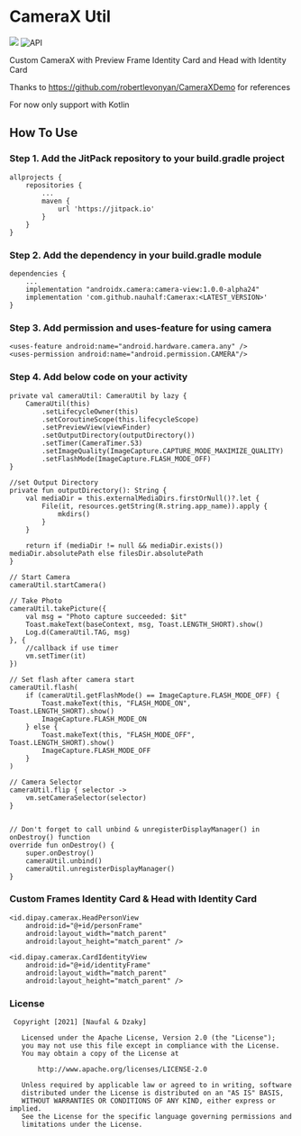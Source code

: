 # CameraX Util
[![](https://jitpack.io/v/nauhalf/CameraX.svg)](https://jitpack.io/#nauhalf/CameraX)
![API](https://img.shields.io/badge/API-21%2B-brightgreen.svg?style=flat)
  
  Custom CameraX with Preview Frame Identity Card and Head with Identity Card

Thanks to https://github.com/robertlevonyan/CameraXDemo for references

For now only support with Kotlin
## How To Use

### Step 1. Add the JitPack repository to your build.gradle project

```
allprojects {
    repositories {
        ...
        maven { 
            url 'https://jitpack.io'
        }
    }
}
```

### Step 2. Add the dependency in your build.gradle module

```
dependencies {
    ...
    implementation "androidx.camera:camera-view:1.0.0-alpha24"
    implementation 'com.github.nauhalf:Camerax:<LATEST_VERSION>'
}
```

### Step 3. Add permission and uses-feature for using camera

```
<uses-feature android:name="android.hardware.camera.any" />
<uses-permission android:name="android.permission.CAMERA"/>
```

### Step 4. Add below code on your activity

```
private val cameraUtil: CameraUtil by lazy {
    CameraUtil(this)
        .setLifecycleOwner(this)
        .setCoroutineScope(this.lifecycleScope)
        .setPreviewView(viewFinder)
        .setOutputDirectory(outputDirectory())
        .setTimer(CameraTimer.S3)
        .setImageQuality(ImageCapture.CAPTURE_MODE_MAXIMIZE_QUALITY)
        .setFlashMode(ImageCapture.FLASH_MODE_OFF)
}

//set Output Directory
private fun outputDirectory(): String {
    val mediaDir = this.externalMediaDirs.firstOrNull()?.let {
        File(it, resources.getString(R.string.app_name)).apply {
            mkdirs()
        }
    }

    return if (mediaDir != null && mediaDir.exists()) mediaDir.absolutePath else filesDir.absolutePath
}

// Start Camera
cameraUtil.startCamera()

// Take Photo
cameraUtil.takePicture({
    val msg = "Photo capture succeeded: $it"
    Toast.makeText(baseContext, msg, Toast.LENGTH_SHORT).show()
    Log.d(CameraUtil.TAG, msg)
}, {
    //callback if use timer
    vm.setTimer(it)
})

// Set flash after camera start
cameraUtil.flash(
    if (cameraUtil.getFlashMode() == ImageCapture.FLASH_MODE_OFF) {
        Toast.makeText(this, "FLASH_MODE_ON", Toast.LENGTH_SHORT).show()
        ImageCapture.FLASH_MODE_ON
    } else {
        Toast.makeText(this, "FLASH_MODE_OFF", Toast.LENGTH_SHORT).show()
        ImageCapture.FLASH_MODE_OFF
    }
)

// Camera Selector
cameraUtil.flip { selector ->
    vm.setCameraSelector(selector)
}


// Don't forget to call unbind & unregisterDisplayManager() in onDestroy() function
override fun onDestroy() {
    super.onDestroy()
    cameraUtil.unbind()
    cameraUtil.unregisterDisplayManager()
}
```

### Custom Frames Identity Card & Head with Identity Card
```
<id.dipay.camerax.HeadPersonView
    android:id="@+id/personFrame"
    android:layout_width="match_parent"
    android:layout_height="match_parent" />

<id.dipay.camerax.CardIdentityView
    android:id="@+id/identityFrame"
    android:layout_width="match_parent"
    android:layout_height="match_parent" />
```

### License
```
 Copyright [2021] [Naufal & Dzaky]

   Licensed under the Apache License, Version 2.0 (the "License");
   you may not use this file except in compliance with the License.
   You may obtain a copy of the License at

       http://www.apache.org/licenses/LICENSE-2.0

   Unless required by applicable law or agreed to in writing, software
   distributed under the License is distributed on an "AS IS" BASIS,
   WITHOUT WARRANTIES OR CONDITIONS OF ANY KIND, either express or implied.
   See the License for the specific language governing permissions and
   limitations under the License.
```
